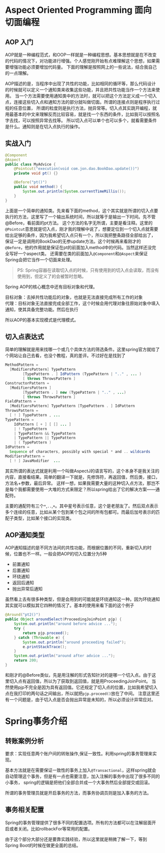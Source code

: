 # Aspect Oriented Programming 面向切面编程

## AOP 入门

AOP就是一种编程范式，和OOP一样就是一种编程思想。基本思想就是在不改变的代码的情况下，对功能进行增强。个人感觉刚开始有点难理解这个思想，如果需要增强功能必须要增加代码量。
下面的理解是按照网上的一些说法，结合我自己的一点理解。

AOP描述的是，当程序中出现了共性的功能，比如相同的循环等，那么代码设计的时候就可以定义一个通知类来收集这些功能，并且把共性功能当作一个方法来使用。
当一个方法需要使用通知类中的方法时，就可以把这个方法定义成一个切入点，连接这些切入点和通知方法的部分就叫做切面。所谓的连接点则是程序执行过程的任意位置，
所谓的粒度则是执行方法，抛异常等。切入点其实跳开编程，就用最基本的中文来理解反而比较容易，就是找一个东西的条件，比如我可以按照名字去找，可以按照异常去找等。
所以切入点可以单个也可以多个，就看需要条件是什么。通知则是在切入点执行的操作。

## 实战入门

```java
@Component
@Aspect
public class MyAdvice {
    @Pointcut("execution(void com.jon.dao.BookDao.update())")
    private void pt() {}

    @Before("pt()")
    public void method() {
        System.out.println(System.currentTimeMillis());
    }
}
```

上面是一个简单的通知类。先来看下面的method，这个其实就是所谓的切入点要执行的方法，这里写了一个输出系统时间，所以就等于是输出一下时间。先不管@Before，看前面的pt方法。
这个方法的名字无所谓，主要是看注释。这里的`@Pointcut`意思就是切入点，刚才我的理解中说了，想要定位到一个切入点就需要给出足够的条件，因为我希望切入点只有一个，所以我把整条路径全部给出了，
保证一定是调用的BookDao的无参update方法。这个时候再来看刚才的`@Before`，他的作用就是保证在pt的前面加入method中的代码。当然这样还没完全写好一个aspect类。
还需要在类的前面加入`@Component`和`@Aspect`来保证Spring会把它当作一个切面来处理。

> PS: Spring容器在读取切入点的时候，只有使用到的切入点会读取，而没有使用到，但定义了的会被暂时忽略。

Spring AOP的核心概念中还有目标对象和代理。

目标对象：去掉共性功能后的对象，也就是无法直接完成所有工作的对象  
代理：目标对象无法直接完成全部工作，这个时候会用代理对象往原始对象中填入通知，使其具备完整功能。然后在执行

所以AOP的基本实现模式是代理模式。

## 切入点表达式

简单的理解就是用来找哪一个或几个具体方法的筛选条件。这里spring官方就给了个网站让自己去看，也没个教程，真的差评。不过好在是找到了

```java
MethodPattern = 
  [ModifiersPattern] TypePattern 
        [TypePattern . ] IdPattern (TypePattern | ".." , ... ) 
        [ throws ThrowsPattern ]
ConstructorPattern = 
  [ModifiersPattern ] 
        [TypePattern . ] new (TypePattern | ".." , ...) 
        [ throws ThrowsPattern ]
FieldPattern = 
  [ModifiersPattern] TypePattern [TypePattern . ] IdPattern
ThrowsPattern = 
  [ ! ] TypePattern , ...
TypePattern = 
    IdPattern [ + ] [ [] ... ]
    | ! TypePattern
    | TypePattern && TypePattern
    | TypePattern || TypePattern
    | ( TypePattern )  
IdPattern =
  Sequence of characters, possibly with special * and .. wildcards
ModifiersPattern =
  [ ! ] JavaModifier  ...
```

其实所谓的表达式就是利用一个叫做AspectJ的语言写的，这个本身不是我关注的内容，直接看结果。简单的翻译一下就是，先修饰符，再返回值，然后类，接口，方法名+参数，最后异常。
这样一想，如果我需要大量的这种切入点方法，那岂不是每个我都需要使用一大堆的方式来限定？所以spring给出了它的解决方案——通配符。

主要的通配符有三个`*`,`..`,`+`。其中星号表示任意，这个是老朋友了。然后双点表示多个连续的任意，比如从某个包到某个包之间的所有包都可。而最后加号表示的匹配子类型，比如某个接口的实现类。

## AOP通知类型

AOP通知描述的是不同方法间的共性功能，而根据位置的不同，重新切入的时候，位置也不一样。一般会把AOP的切入位置分为5种

- 前置通知
- 后置通知
- 环绕通知
- 返回后通知
- 抛出异常后通知

虽然看上去有很多种类型，但是会用到的可能就是环绕通知这一种。因为环绕通知其实就可以模拟其它四种的情况了。基本的使用来看下面的这个例子

```java
@Around("pt2()")
public Object aroundSelect(ProceedingJoinPoint pjp) {
    System.out.println("around before advice ...");
    try {
        return pjp.proceed();
    } catch (Throwable e) {
        System.out.println("around proceeding failed");
        e.printStackTrace();
    }
    System.out.println("around after advice ...");
    return 200;
}
```

和刚才的@Before类似，先是用注解的形式告知针对的是哪一个切入点。由于这里切入点有返回值，所以为了获取到返回值，就是用ProceedingJoinPoint。
当然使用pjp不完全是因为具有返回值。它还规定了切入点的位置，比如我希望切入点在我打印的两句话之间输出，所以就把`pjp.proceed()`放在了中间。
注意这里还有一个问题是，由于切入点是否会抛出异常是未知的，所以必须设计异常应对。

# Spring事务介绍

## 转账案例分析

要求：实现任意两个账户间的转账操作,保证一致性。利用spring的事务管理来实现。

基本方法就是在需要保证一致性的事务上加入`@Transactional`，这样spring就会自动管理这个事务，但是有一点也需要注意，加入注解的事务中出现了很多不同的小事务，
spring的逻辑是把他们全部合并成一个大事务然后全部提交或回滚。

所谓的事务管理员就是开启事务的方法，而事务协调员则是加入事务的方法。

## 事务相关配置

Spring的事务管理提供了很多不同的配置选项。所有的方法都可以在注解层面开启或者关闭。比如rollbackFor等常用的配置。

由于这个部分大部分还是要靠实践经验，所以这里就是稍微了解一下，等到Spring Boot的时候在做更全面的总结。